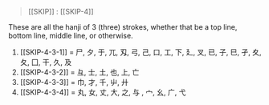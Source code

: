 > [[SKIP]] : [[SKIP-4]]

These are all the hanji of 3 (three) strokes, whether that be a top line, bottom line, middle line, or otherwise.

1. [[SKIP-4-3-1]] = 尸, 夕,	于, 	兀, 	刄,	弓,  己, 	口, 	工, 	下, 	廴, 	叉, 	已, 子,	巳, 	孑,  夊, 	夂, 	囗, 	干, 	久, 	及
2. [[SKIP-4-3-2]] = 彑, 士,	土, 	也, 	上,  亡
3. [[SKIP-4-3-3]] = 巾,  才,  千,  屮,  廾
4. [[SKIP-4-3-4]] = 丸, 女, 丈, 大, 之,  与 , 宀,	幺, 广, 弋
